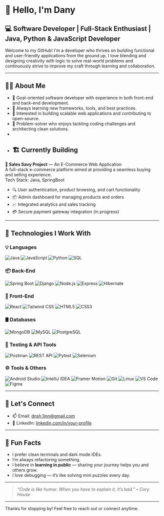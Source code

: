 # 👋 Hello, I'm Dany

## 💻 Software Developer | Full-Stack Enthusiast | Java, Python & JavaScript Developer

Welcome to my GitHub! I'm a developer who thrives on building functional and user-friendly applications from the ground up. I love blending and designing creativity with logic to solve real-world problems and continuously strive to improve my craft through learning and collaboration.

---

## 🧑‍💼 About Me

- 🎯 Goal-oriented software developer with experience in both front-end and back-end development.
- 🧠 Always learning new frameworks, tools, and best practices.
- 🚀 Interested in building scalable web applications and contributing to open-source.
- 🧩 Problem-solver who enjoys tackling coding challenges and architecting clean solutions.
- 
- ## 🏗️ Currently Building

**🛒 Sales Savy Project** — An E-Commerce Web Application  
A full-stack e-commerce platform aimed at providing a seamless buying and selling experience.  
Tech Stack: Java, SpringBoot

- 🔍 User authentication, product browsing, and cart functionality
- 📦 Admin dashboard for managing products and orders
- 📈 Integrated analytics and sales tracking
- 💳 Secure payment gateway integration (in progress)


---

## 🔧 Technologies I Work With

### 💡 Languages
![Java](https://img.shields.io/badge/-Java-007396?style=flat-square&logo=java&logoColor=white)
![JavaScript](https://img.shields.io/badge/-JavaScript-F7DF1E?style=flat-square&logo=javascript&logoColor=black)
![Python](https://img.shields.io/badge/-Python-3776AB?style=flat-square&logo=python&logoColor=white)
![SQL](https://img.shields.io/badge/-SQL-4479A1?style=flat-square&logo=mysql&logoColor=white)

### 📦 Back-End
![Spring Boot](https://img.shields.io/badge/-SpringBoot-6DB33F?style=flat-square&logo=springboot&logoColor=white)
![Django](https://img.shields.io/badge/-Django-092E20?style=flat-square&logo=django&logoColor=white)
![Node.js](https://img.shields.io/badge/-Node.js-339933?style=flat-square&logo=node.js&logoColor=white)
![Express](https://img.shields.io/badge/-Express.js-000000?style=flat-square&logo=express&logoColor=white)
![Hibernate](https://img.shields.io/badge/-Hibernate-59666C?style=flat-square&logo=hibernate&logoColor=white)

### 🎨 Front-End
![React](https://img.shields.io/badge/-React-61DAFB?style=flat-square&logo=react&logoColor=black)
![Tailwind CSS](https://img.shields.io/badge/-Tailwind_CSS-06B6D4?style=flat-square&logo=tailwind-css&logoColor=white)
![HTML5](https://img.shields.io/badge/-HTML5-E34F26?style=flat-square&logo=html5&logoColor=white)
![CSS3](https://img.shields.io/badge/-CSS3-1572B6?style=flat-square&logo=css3)

### 🛢️ Databases
![MongoDB](https://img.shields.io/badge/-MongoDB-47A248?style=flat-square&logo=mongodb&logoColor=white)
![MySQL](https://img.shields.io/badge/-MySQL-4479A1?style=flat-square&logo=mysql&logoColor=white)
![PostgreSQL](https://img.shields.io/badge/-PostgreSQL-336791?style=flat-square&logo=postgresql&logoColor=white)

### 🧰 Testing & API Tools
![Postman](https://img.shields.io/badge/-Postman-FF6C37?style=flat-square&logo=postman&logoColor=white)
![REST API](https://img.shields.io/badge/-REST_API-61DAFB?style=flat-square&logo=rest-api&logoColor=black)
![Pytest](https://img.shields.io/badge/-pytest-434C5E?style=flat-square&logo=pytest&logoColor=white)
![Selenium](https://img.shields.io/badge/-Selenium-43B02A?style=flat-square&logo=selenium&logoColor=white)

### ⚙️ Tools & Others

![Android Studio](https://img.shields.io/badge/Android%20Studio-3DDC84?style=for-the-badge&logo=android-studio&logoColor=white)
![IntelliJ IDEA](https://img.shields.io/badge/IntelliJ%20IDEA-000000?style=for-the-badge&logo=intellij-idea&logoColor=white)
![Framer Motion](https://img.shields.io/badge/Framer%20Motion-0055FF?style=for-the-badge&logo=framer&logoColor=white)
![Git](https://img.shields.io/badge/-Git-F05032?style=flat-square&logo=git&logoColor=white)
![Linux](https://img.shields.io/badge/-Linux-FCC624?style=flat-square&logo=linux&logoColor=black)
![VS Code](https://img.shields.io/badge/-VS_Code-007ACC?style=flat-square&logo=visual-studio-code&logoColor=white)
![Figma](https://img.shields.io/badge/-Figma-F24E1E?style=flat-square&logo=figma&logoColor=white)

---

## 💬 Let's Connect

- 📫 Email: dnsh.1inn@gmail.com  
- 💼 LinkedIn: [linkedin.com/in/your-profile](https://www.linkedin.com/in/danish-ashrafse/)  

---

## 📖 Fun Facts

- I prefer clean terminals and dark mode IDEs.  
- I’m always refactoring something.  
- I believe in **learning in public** — sharing your journey helps you and others grow.  
- I love debugging — it’s like solving mini puzzles every day.

---

> *“Code is like humor. When you have to explain it, it’s bad.” – Cory House*

---

Thanks for stopping by! Feel free to reach out or connect anytime.
